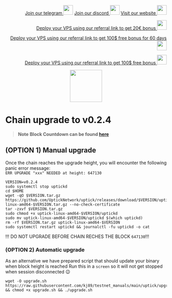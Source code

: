 <p style="font-size:14px" align="right">
<a href="https://t.me/kjnotes" target="_blank">Join our telegram <img src="https://user-images.githubusercontent.com/50621007/183283867-56b4d69f-bc6e-4939-b00a-72aa019d1aea.png" width="30"/></a>
<a href="https://discord.gg/JqQNcwff2e" target="_blank">Join our discord <img src="https://user-images.githubusercontent.com/50621007/176236430-53b0f4de-41ff-41f7-92a1-4233890a90c8.png" width="30"/></a>
<a href="https://kjnodes.com/" target="_blank">Visit our website <img src="https://user-images.githubusercontent.com/50621007/168689709-7e537ca6-b6b8-4adc-9bd0-186ea4ea4aed.png" width="30"/></a>
</p>

<p style="font-size:14px" align="right">
<a href="https://hetzner.cloud/?ref=y8pQKS2nNy7i" target="_blank">Deploy your VPS using our referral link to get 20€ bonus <img src="https://user-images.githubusercontent.com/50621007/174612278-11716b2a-d662-487e-8085-3686278dd869.png" width="30"/></a>
</p>
<p style="font-size:14px" align="right">
<a href="https://m.do.co/c/17b61545ca3a" target="_blank">Deploy your VPS using our referral link to get 100$ free bonus for 60 days <img src="https://user-images.githubusercontent.com/50621007/183284313-adf81164-6db4-4284-9ea0-bcb841936350.png" width="30"/></a>
</p>
<p style="font-size:14px" align="right">
<a href="https://www.vultr.com/?ref=7418642" target="_blank">Deploy your VPS using our referral link to get 100$ free bonus <img src="https://user-images.githubusercontent.com/50621007/183284971-86057dc2-2009-4d40-a1d4-f0901637033a.png" width="30"/></a>
</p>

<p align="center">
  <img height="100" height="auto" src="https://user-images.githubusercontent.com/50621007/171044333-016e348d-1d96-4d00-8dce-f7de45aa9f84.png">
</p>

# Chain upgrade to v0.2.4
> **Note** **Block Countdown can be found [here](https://uptick.explorers.guru/block/647130)**

## (OPTION 1) Manual upgrade
Once the chain reaches the upgrade height, you will encounter the following panic error message:\
`ERR UPGRADE "xxx" NEEDED at height: 647130`
```
VERSION=v0.2.4
sudo systemctl stop uptickd
cd $HOME
wget -qO $VERSION.tar.gz https://github.com/UptickNetwork/uptick/releases/download/$VERSION/uptick-linux-amd64-$VERSION.tar.gz --no-check-certificate
tar -zxvf $VERSION.tar.gz
sudo chmod +x uptick-linux-amd64-$VERSION/uptickd
sudo mv uptick-linux-amd64-$VERSION/uptickd $(which uptickd)
rm -rf $VERSION.tar.gz uptick-linux-amd64-$VERSION
sudo systemctl restart uptickd && journalctl -fu uptickd -o cat
```

!!! DO NOT UPGRADE BEFORE CHAIN RECHES THE BLOCK `647130`!!!

### (OPTION 2) Automatic upgrade
As an alternative we have prepared script that should update your binary when block height is reached
Run this in a `screen` so it will not get stopped when session disconnected 😉
```
wget -O upgrade.sh https://raw.githubusercontent.com/kj89/testnet_manuals/main/uptick/upgrade/647130/upgrade.sh && chmod +x upgrade.sh && ./upgrade.sh
```
